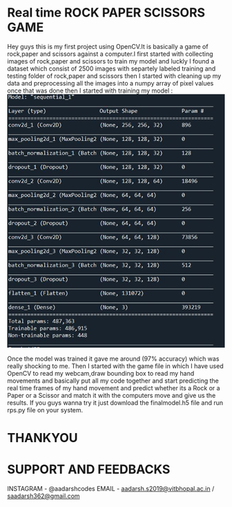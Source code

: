 # Real time ROCK PAPER SCISSORS GAME
Hey guys this is my first project using OpenCV.It is basically a game of rock,paper and scissors against a computer.I first started with collecting images of rock,paper and scissors to train my model and luckly I found a dataset which consist of 2500 images with separtely labeled training and testing folder of rock,paper and scissors then I started with cleaning up my data and preprocessing all the images into a numpy array of pixel values once that was done then I started with training my model : 
![](model.JPG)

Once the model was trained it gave me around (97% accuracy) which was really shocking to me.
Then I started with the game file in which I have used OpenCV to read my webcam,draw bounding box to read my hand movements and basically put all my code together and start predicting the real time frames of my hand movement and predict whether its a Rock or a Paper or a Scissor and match it with the computers move and give us the results.
If you guys wanna try it just download the finalmodel.h5 file and run rps.py file on your system.
# THANKYOU
# SUPPORT AND FEEDBACKS
INSTAGRAM - @aadarshcodes
EMAIL - aadarsh.s2019@vitbhopal.ac.in / saadarsh362@gmail.com



